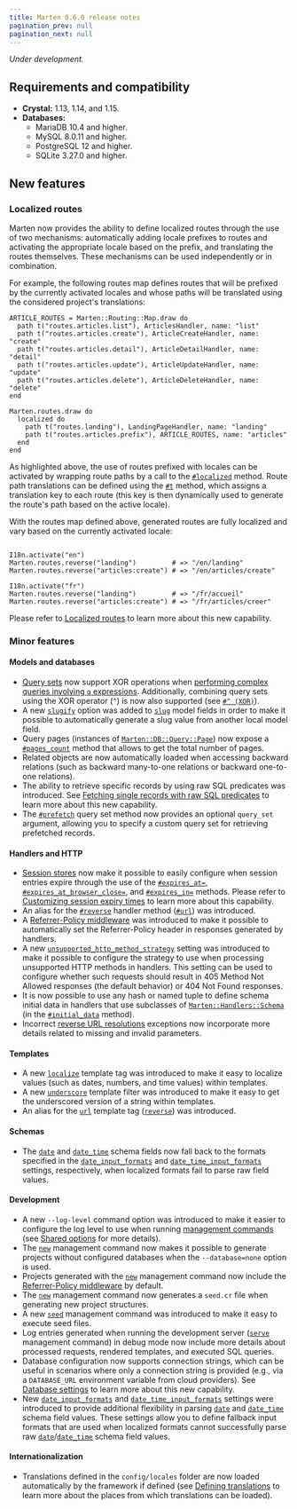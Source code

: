 ```yaml
---
title: Marten 0.6.0 release notes
pagination_prev: null
pagination_next: null
---
```


_Under development._

## Requirements and compatibility

* **Crystal:** 1.13, 1.14, and 1.15.
* **Databases:**
  * MariaDB 10.4 and higher.
  * MySQL 8.0.11 and higher.
  * PostgreSQL 12 and higher.
  * SQLite 3.27.0 and higher.

## New features

### Localized routes

Marten now provides the ability to define localized routes through the use of two mechanisms: automatically adding locale prefixes to routes and activating the appropriate locale based on the prefix, and translating the routes themselves. These mechanisms can be used independently or in combination.

For example, the following routes map defines routes that will be prefixed by the currently activated locales and whose paths will be translated using the considered project's translations:

```crystal
ARTICLE_ROUTES = Marten::Routing::Map.draw do
  path t("routes.articles.list"), ArticlesHandler, name: "list"
  path t("routes.articles.create"), ArticleCreateHandler, name: "create"
  path t("routes.articles.detail"), ArticleDetailHandler, name: "detail"
  path t("routes.articles.update"), ArticleUpdateHandler, name: "update"
  path t("routes.articles.delete"), ArticleDeleteHandler, name: "delete"
end

Marten.routes.draw do
  localized do
    path t("routes.landing"), LandingPageHandler, name: "landing"
    path t("routes.articles.prefix"), ARTICLE_ROUTES, name: "articles"
  end
end
```

As highlighted above, the use of routes prefixed with locales can be activated by wrapping route paths by a call to the [`#localized`](pathname:///api/dev/Marten/Routing/Map.html#localized(prefix_default_locale%3Dtrue%2C%26)%3ANil-instance-method) method. Route path translations can be defined using the [`#t`](pathname:///api/dev/Marten/Routing/Map.html#t(path%3AString)%3ATranslatedPath-instance-method) method, which assigns a translation key to each route (this key is then dynamically used to generate the route's path based on the active locale).

With the routes map defined above, generated routes are fully localized and vary based on the currently activated locale:

```crystal

I18n.activate("en")
Marten.routes.reverse("landing")         # => "/en/landing"
Marten.routes.reverse("articles:create") # => "/en/articles/create"

I18n.activate("fr")
Marten.routes.reverse("landing")         # => "/fr/accueil"
Marten.routes.reverse("articles:create") # => "/fr/articles/creer"
```

Please refer to [Localized routes](../../i18n/localized-routes.md) to learn more about this new capability.

### Minor features

#### Models and databases

* [Query sets](../../models-and-databases/queries.md) now support XOR operations when [performing complex queries involving `q` expressions](../../models-and-databases/queries.md#complex-filters-with-q-expressions). Additionally, combining query sets using the XOR operator (`^`) is now also supported (see [`#^ (XOR)`](../../models-and-databases/reference/query-set.md#-xor)).
* A new [`slugify`](../../models-and-databases/reference/fields.md#slugify) option was added to [`slug`](../../models-and-databases/reference/fields.md#slug) model fields in order to make it possible to automatically generate a slug value from another local model field.
* Query pages (instances of [`Marten::DB::Query::Page`](pathname:///api/dev/Marten/DB/Query/Page.html)) now expose a [`#pages_count`](pathname:///api/dev/Marten/DB/Query/Page.html#pages_count-instance-method) method that allows to get the total number of pages.
* Related objects are now automatically loaded when accessing backward relations (such as backward many-to-one relations or backward one-to-one relations).
* The ability to retrieve specific records by using raw SQL predicates was introduced. See [Fetching single records with raw SQL predicates](../../models-and-databases/raw-sql.md#fetching-single-records-with-raw-sql-predicates) to learn more about this new capability.
* The [`#prefetch`](../../models-and-databases/reference/query-set.md#prefetch) query set method now provides an optional `query_set` argument, allowing you to specify a custom query set for retrieving prefetched records.

#### Handlers and HTTP

* [Session stores](../../handlers-and-http/sessions.md) now make it possible to easily configure when session entries expire through the use of the [`#expires_at=`](pathname:///api/dev/Marten/HTTP/Session/Store/Base.html#expires_at%3D(value%3ATime)-instance-method), [`#expires_at_browser_close=`](pathname:///api/dev/Marten/HTTP/Session/Store/Base.html#expires_at_browser_close%3D(value%3ABool)-instance-method), and [`#expires_in=`](pathname:///api/dev/Marten/HTTP/Session/Store/Base.html#expires_in%3D(value%3ATime%3A%3ASpan)-instance-method) methods. Please refer to [Customizing session expiry times](../../handlers-and-http/sessions.md#customizing-session-expiry-times) to learn more about this capability.
* An alias for the [`#reverse`](pathname:///api/dev/Marten/Handlers/Base.html#reverse(*args%2C**options)-instance-method) handler method ([`#url`](pathname:///api/dev/Marten/Handlers/Base.html#url(name%3AString|Symbol%2C**kwargs)%3AString-instance-method)) was introduced.
* A [Referrer-Policy middleware](../../handlers-and-http/reference/middlewares.md#referrer-policy-middleware) was introduced to make it possible to automatically set the Referrer-Policy header in responses generated by handlers.
* A new [`unsupported_http_method_strategy`](../../development/reference/settings.md#unsupported_http_method_strategy) setting was introduced to make it possible to configure the strategy to use when processing unsupported HTTP methods in handlers. This setting can be used to configure whether such requests should result in 405 Method Not Allowed responses (the default behavior) or 404 Not Found responses.
* It is now possible to use any hash or named tuple to define schema initial data in handlers that use subclasses of [`Marten::Handlers::Schema`](pathname:///api/dev/Marten/Handlers/Schema.html) (in the [`#initial_data`](pathname:///api/dev/Marten/Handlers/Schema.html#initial_data-instance-method) method).
* Incorrect [reverse URL resolutions](../../handlers-and-http/routing.md#reverse-url-resolutions) exceptions now incorporate more details related to missing and invalid parameters.

#### Templates

* A new [`localize`](../../templates/reference/tags.md#localize) template tag was introduced to make it easy to localize values (such as dates, numbers, and time values) within templates.
* A new [`underscore`](../../templates/reference/filters.md#underscore) template filter was introduced to make it easy to get the underscored version of a string within templates.
* An alias for the [`url`](../../templates/reference/tags.md#url) template tag ([`reverse`](../../templates/reference/tags.md#reverse)) was introduced.

#### Schemas

* The [`date`](../../schemas/reference/fields.md#date) and [`date_time`](../../schemas/reference/fields.md#date_time) schema fields now fall back to the formats specified in the [`date_input_formats`](../../development/reference/settings.md#date_input_formats) and [`date_time_input_formats`](../../development/reference/settings.md#date_time_input_formats) settings, respectively, when localized formats fail to parse raw field values.

#### Development

* A new `--log-level` command option was introduced to make it easier to configure the log level to use when running [management commands](../../development/management-commands.md) (see [Shared options](../../development/management-commands.md#shared-options) for more details).
* The [`new`](../../development/reference/management-commands.md#new) management command now makes it possible to generate projects without configured databases when the `--database=none` option is used.
* Projects generated with the [`new`](../../development/reference/management-commands.md#new) management command now include the [Referrer-Policy middleware](../../handlers-and-http/reference/middlewares.md#referrer-policy-middleware) by default.
* The [`new`](../../development/reference/management-commands.md#new) management command now generates a `seed.cr` file when generating new project structures.
* A new [`seed`](../../development/reference/management-commands.md#seed) management command was introduced to make it easy to execute seed files.
* Log entries generated when running the development server ([`serve`](../../development/reference/management-commands.md#serve) management command) in debug mode now include more details about processed requests, rendered templates, and executed SQL queries.
* Database configuration now supports connection strings, which can be useful in scenarios where only a connection string is provided (e.g., via a `DATABASE_URL` environment variable from cloud providers). See [Database settings](../../development/reference/settings.md#database-settings) to learn more about this new capability.
* New [`date_input_formats`](../../development/reference/settings.md#date_input_formats) and [`date_time_input_formats`](../../development/reference/settings.md#date_time_input_formats) settings were introduced to provide additional flexibility in parsing [`date`](../../schemas/reference/fields.md#date) and [`date_time`](../../schemas/reference/fields.md#date_time) schema field values. These settings allow you to define fallback input formats that are used when localized formats cannot successfully parse raw [`date`](../../schemas/reference/fields.md#date)/[`date_time`](../../schemas/reference/fields.md#date_time) schema field values.

#### Internationalization

* Translations defined in the `config/locales` folder are now loaded automatically by the framework if defined (see [Defining translations](../../i18n/introduction.md#defining-translations) to learn more about the places from which translations can be loaded).
